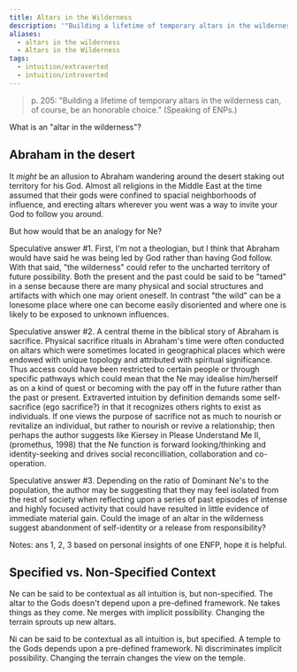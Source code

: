 ```yaml
---
title: Altars in the Wilderness
description: '"Building a lifetime of temporary altars in the wilderness can, of course, be an honorable choice."'
aliases:
  - altars in the wilderness
  - Altars in the Wilderness
tags:
  - intuition/extraverted
  - intuition/introverted
---
```


> p. 205: "Building a lifetime of temporary altars in the wilderness can, of course, be an honorable choice." (Speaking of ENPs.)

What is an "altar in the wilderness"?

## Abraham in the desert

It *might* be an allusion to Abraham wandering around the desert staking out territory for his God. Almost all religions in the Middle East at the time assumed that their gods were confined to spacial neighborhoods of influence, and erecting altars wherever you went was a way to invite your God to follow you around.

But how would that be an analogy for Ne?

Speculative answer #1. First, I'm not a theologian, but I think that Abraham would have said he was being led by God rather than having God follow. With that said, "the wilderness" could refer to the uncharted territory of future possibility. Both the present and the past could be said to be "tamed" in a sense because there are many physical and social structures and artifacts with which one may orient oneself. In contrast "the wild" can be a lonesome place where one can become easily disoriented and where one is likely to be exposed to unknown influences.

Speculative answer #2. A central theme in the biblical story of Abraham is sacrifice. Physical sacrifice rituals in Abraham's time were often conducted on altars which were sometimes located in geographical places which were endowed with unique topology and attributed with spiritual significance. Thus access could have been restricted to certain people or through specific pathways which could mean that the Ne may idealise him/herself as on a kind of quest or becoming with the pay off in the future rather than the past or present. Extraverted intuition by definition demands some self-sacrifice (ego sacrifice?) in that it recognizes others rights to exist as individuals. If one views the purpose of sacrifice not as much to nourish or revitalize an individual, but rather to nourish or revive a relationship; then perhaps the author suggests like Kiersey in Please Understand Me II, (promethus, 1998) that the Ne function is forward looking/thinking and identity-seeking and drives social reconcilliation, collaboration and co-operation.

Speculative answer #3. Depending on the ratio of Dominant Ne's to the population, the author may be suggesting that they may feel isolated from the rest of society when reflecting upon a series of past episodes of intense and highly focused activity that could have resulted in little evidence of immediate material gain. Could the image of an altar in the wilderness suggest abandonment of self-identity or a release from responsibility?

Notes: ans 1, 2, 3 based on personal insights of one ENFP, hope it is helpful.

## Specified vs. Non-Specified Context

Ne can be said to be contextual as all intuition is, but non-specified. The altar to the Gods doesn't depend upon a pre-defined framework. Ne takes things as they come. Ne merges with implicit possibility. Changing the terrain sprouts up new altars.

Ni can be said to be contextual as all intuition is, but specified. A temple to the Gods depends upon a pre-defined framework. Ni discriminates implicit possibility. Changing the terrain changes the view on the temple.

